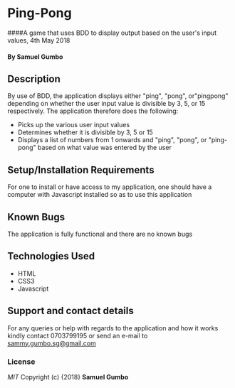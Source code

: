 # Ping-Pong
####A game that uses BDD to display output based on the user's input values, 4th May 2018
#### By **Samuel Gumbo**
## Description
By use of BDD, the application displays either "ping", "pong", or"pingpong" depending on whether the user input value is divisible by 3, 5, or 15 respectively.
The application therefore does the following:
* Picks up the various user input values
* Determines whether it is divisible by 3, 5 or 15
* Displays a list of numbers from 1 onwards and "ping", "pong", or "ping-pong" based on what value was entered by the user
## Setup/Installation Requirements
For one to install or have access to my application, one should have a computer with Javascript installed so as to use this application
## Known Bugs
The application is fully functional and there are no known bugs
## Technologies Used
* HTML
* CSS3
* Javascript
## Support and contact details
For any queries or help with regards to the application and how it works kindly contact 0703799195 or send an e-mail to sammy.gumbo.sg@gmail.com
### License
*MIT*
Copyright (c) {2018} **Samuel Gumbo**
